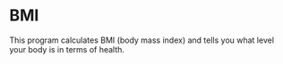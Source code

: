 # BMI
This program calculates BMI (body mass index) and tells you what level your body is in terms of health.
